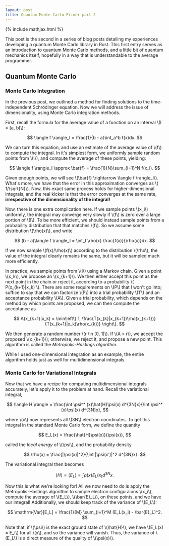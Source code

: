 ```yaml
---
layout: post
title: Quantum Monte Carlo Primer part 2
---
```

{% include mathjax.html %}

This post is the second in a series of blog posts detailing my experiences developing a quantum Monte Carlo library in Rust. This first entry serves as an introduction to quantum Monte Carlo methods, and a little bit of quantum mechanics itself, hopefully in a way that is understandable to the average programmer.

## Quantum Monte Carlo

### Monte Carlo Integration

In the previous post, we outlined a method for finding solutions to the time-independent
Schrödinger equation. Now we will address the issue of dimensionality, using Monte Carlo
integration methods.

First, recall the formula for the average value of a function on an interval 
\\(I = \[a, b\]\\):

$$
  \langle f \rangle_I = \frac{1}{b - a}\int_a^b f(x)dx.
$$

We can turn this equation, and use an estimate of the average value of \\(f\\) to compute
the integral. In it's simplest form, we uniformly sample random points from \\(I\\), 
and compute the average of these points, yielding:

$$
  \langle f \rangle_I \approx \bar{f} = \frac{1}{N}\sum_{i=1}^N f(x_i).
$$

Given enough points, we will see \\(\bar{f} \rightarrow \langle f \rangle_I\\). What's
more, we have that the error in this approximation converges as \\( 1/\sqrt{N}\\). Now,
this exact same process holds for higher-dimensional integrals, and the real kicker is
that the error converges at the same rate, **irrespective of the dimensionality of the
integral!** 

Now, there is one extra complication here. If we sample points \\(x_i\\) uniformly, the
integral may converge very slowly if \\(f\\) is zero over a large portion of \\(I\\).
To be more efficient, we should instead sample points from a probability distribution
that that matches \\(f\\). So we assume some distribution \\(\rho(x)\\), and write

$$
  (b - a)\langle f \rangle_I = \int_I \rho(x) \frac{f(x)}{\rho(x)}dx.
$$

If we now sample \\(f(x)/\rho(x)\\) according to the distribution \\(\rho\\), the value
of the integral clearly remains the same, but it will be sampled much more efficiently.

In practice, we sample points from \\(I\\) using a Markov chain.
Given a point \\(x_k\\), we propose an
\\(x_{k+1}\\). We then either accept this point as the next point in the chain or reject
it, according to a probability \\( P(x_{k+1}|x_k) \\). There are some requirements on 
\\(P\\) that I won't go into; suffice to say that we can factorize \\(P\\) into a trial
probability \\(T\\) and an acceptance probability \\(A\\). Given a trial probability, 
which depends on the method by which points are proposed, we can then compute the
acceptance as

$$
  A(x_{k+1}|x_k) = \min\left\{ 1, \frac{T(x_{k}|x_{k+1})\rho(x_{k+1})}{T(x_{k+1}|x_k)\rho(x_{k})} \right\}.
$$

We then generate a random number \\(r \in \[0, 1)\\). If \\(A > r\\), we accept the
proposed \\(x_{k+1}\\); otherwise, we reject it, and propose a new point. This algorithm
is called the *Metropolis-Hastings algorithm*. 

While I used one-dimensional integration as an example, the entire algorithm holds just
as well for multidimensional integrals.

### Monte Carlo for Variational Integrals

Now that we have a recipe for computing multidimensional integrals accurately, let's
apply it to the problem at hand. Recall the variational integral,

$$
  \langle H \rangle = \frac{\int \psi^* (x)\hat{H}\psi(x) d^{3N}x}{\int \psi^* (x)\psi(x) d^{3N}x},
$$

where \\(x\\) now represents all \\(3N\\) electron coordinates. To get this integral in
the standard Monte Carlo form, we define the quantity

$$
  E_L(x) = \frac{\hat{H}\psi(x)}{\psi(x)},
$$

called the *local energy* of \\(\psi\\), and the probability density

$$
  \rho(x) = \frac{|\psi(x)|^2}{\int |\psi(x')|^2 d^{3N}x}.
$$

The variational integral then becomes

$$
  \langle H \rangle = \langle E_L \rangle = \int \rho(x)E_L(x_) d^{3N}x.
$$

Now this is what we're looking for! All we now need to do is apply the
Metropolis-Hastings algorithm to sample electron configuraions \\(x_i\\), compute the
average of \\(E_L\\), \\(\bar{E}_L\\), on these points, and we have our integral! Additionally, we should
keep track of the variance of \\(E_L\\):

$$
  \mathrm{Var}[E_L] = \frac{1}{M} \sum_{i=1}^M (E_L(x_i) - \bar{E}_L)^2.
$$

Note that, if \\(\psi\\) is the exact ground state of \\(\hat{H}\\), we have
\\(E_L(x) = E_i\\) for all \\(x\\), and so the variance will vanish. Thus, the variance
of \\(E_L\\) is a direct measure of the quality of \\(\psi(x)\\).
